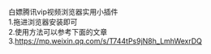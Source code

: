 白嫖腾讯vip视频浏览器实用小插件  
1.拖进浏览器安装即可  
2.使用方法可以参考下面的文章  
3.https://mp.weixin.qq.com/s/T744tPs9jN8h_LmhWexrDQ
